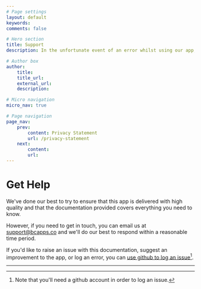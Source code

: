 ```yaml
---
# Page settings
layout: default
keywords:
comments: false

# Hero section
title: Support
description: In the unfortunate event of an error whilst using our app, you can contact us for help.

# Author box
author:
    title:
    title_url: 
    external_url: 
    description: 

# Micro navigation
micro_nav: true

# Page navigation
page_nav:
    prev:
        content: Privacy Statement
        url: /privacy-statement
    next:
        content: 
        url: 
---
```


# Get Help

We've done our best to try to ensure that this app is delivered with high quality and that the documentation provided covers everything you need to know.

However, if you need to get in touch, you can email us at support@bcapps.co and we'll do our best to respond within a reasonable time period.

If you'd like to raise an issue with this documentation, suggest an improvement to the app, or log an error, you can [use github to log an issue](https://github.com/BCAppsLimited/StreetAs/issues/new/choose)[^1].

---

[^1]: Note that you'll need a github account in order to log an issue.